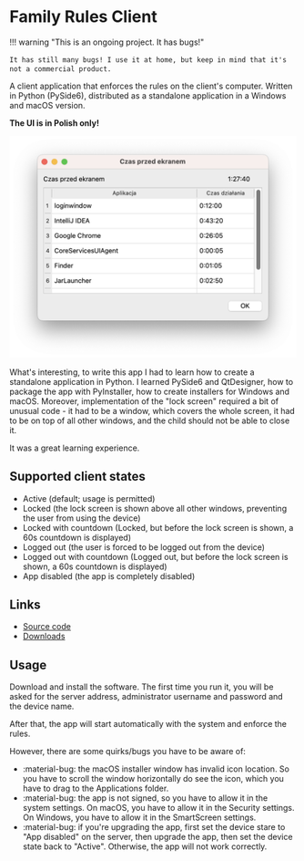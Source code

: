 # Family Rules Client

!!! warning "This is an ongoing project. It has bugs!"

    It has still many bugs! I use it at home, but keep in mind that it's not a commercial product.

A client application that enforces the rules on the client's computer.
Written in Python (PySide6), distributed as a standalone application in a Windows and macOS version.

**The UI is in Polish only!**

![family-rules-client.png](resources/family-rules-client.png)

What's interesting, to write this app I had to learn how to create a standalone application in Python.
I learned PySide6 and QtDesigner, how to package the app with PyInstaller, how to create installers for Windows and
macOS. Moreover, implementation of the "lock screen" required a bit of unusual code - it had to be a window, which
covers the whole screen, it had to be on top of all other windows, and the child should not be able to close it.

It was a great learning experience.

## Supported client states

- Active (default; usage is permitted)
- Locked (the lock screen is shown above all other windows, preventing the user from using the device)
- Locked with countdown (Locked, but before the lock screen is shown, a 60s countdown is displayed)
- Logged out (the user is forced to be logged out from the device)
- Logged out with countdown (Logged out, but before the lock screen is shown, a 60s countdown is displayed)
- App disabled (the app is completely disabled)

## Links

* [Source code](https://github.com/rzarajczyk/family-rules-client)
* [Downloads](https://github.com/rzarajczyk/family-rules-client/releases/latest)

## Usage

Download and install the software. The first time you run it, you will be asked for the server address, administrator
username and password and the device name.

After that, the app will start automatically with the system and enforce the rules.

However, there are some quirks/bugs you have to be aware of:

* :material-bug: the macOS installer window has invalid icon location. So you have to scroll the window horizontally do see the icon,
  which you have to drag to the Applications folder.
* :material-bug: the app is not signed, so you have to allow it in the system settings. On macOS, you have to allow it in the Security
  settings. On Windows, you have to allow it in the SmartScreen settings.
* :material-bug: if you're upgrading the app, first set the device stare to "App disabled" on the server, then upgrade the app, then
  set the device state back to "Active". Otherwise, the app will not work correctly.